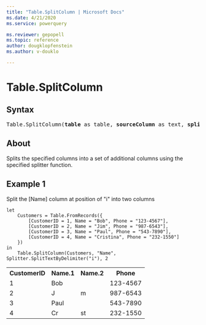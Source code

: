 ```yaml
---
title: "Table.SplitColumn | Microsoft Docs"
ms.date: 4/21/2020
ms.service: powerquery

ms.reviewer: gepopell
ms.topic: reference
author: dougklopfenstein
ms.author: v-douklo

---
```

# Table.SplitColumn

## Syntax

<pre>
Table.SplitColumn(<b>table</b> as table, <b>sourceColumn</b> as text, <b>splitter</b> as function, optional <b>columnNamesOrNumber</b> as any, optional <b>default</b> as any, optional <b>extraColumns</b> as any) as table
</pre> 
  
## About  
Splits the specified columns into a set of additional columns using the specified splitter function.

## Example 1
Split the [Name] column at position of "i" into two columns

```powerquery-m
let 
    Customers = Table.FromRecords({
        [CustomerID = 1, Name = "Bob", Phone = "123-4567"],
        [CustomerID = 2, Name = "Jim", Phone = "987-6543"],
        [CustomerID = 3, Name = "Paul", Phone = "543-7890"],
        [CustomerID = 4, Name = "Cristina", Phone = "232-1550"]
    })
in
    Table.SplitColumn(Customers, "Name", Splitter.SplitTextByDelimiter("i"), 2
```

<table> <tr> <th>CustomerID</th> <th>Name.1</th> <th>Name.2</th> <th>Phone</th> </tr> <tr> <td>1</td> <td>Bob</td> <td></td> <td>123-4567</td> </tr> <tr> <td>2</td> <td>J</td> <td>m</td> <td>987-6543</td> </tr> <tr> <td>3</td> <td>Paul</td> <td></td> <td>543-7890</td> </tr> <tr> <td>4</td> <td>Cr</td> <td>st</td> <td>232-1550</td> </tr> </table>
